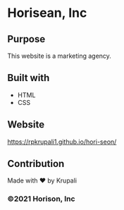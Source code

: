 # Horisean, Inc

## Purpose
This website is a marketing agency.

## Built with
* HTML
* CSS

## Website
https://rpkrupali1.github.io/hori-seon/

## Contribution
Made with ❤️ by Krupali

### ©️2021 Horison, Inc
